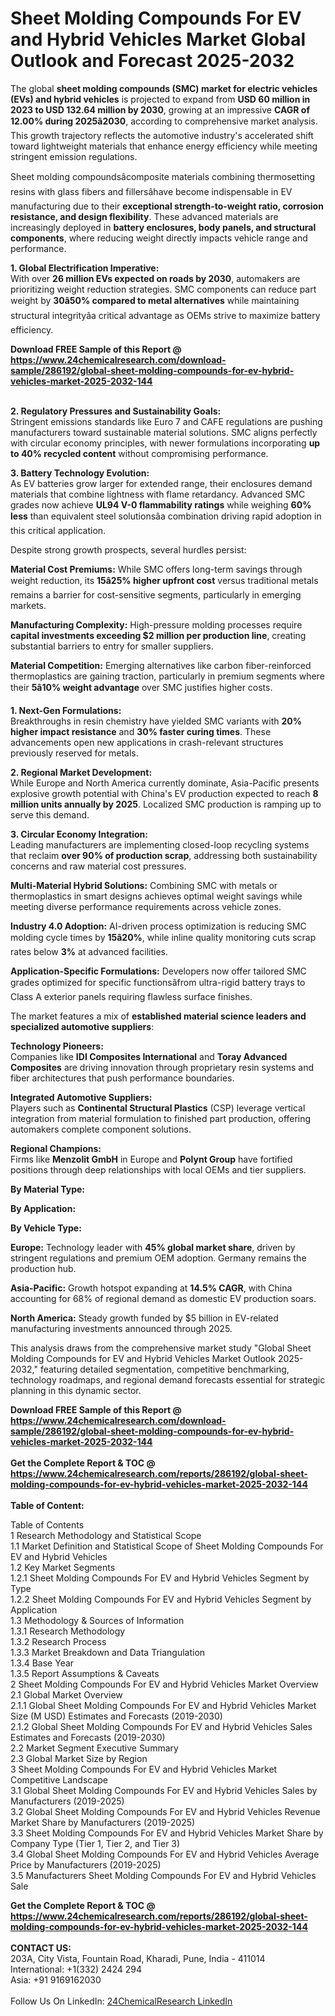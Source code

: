<h1>Sheet Molding Compounds For EV and Hybrid Vehicles Market Global Outlook and Forecast 2025-2032</h1><p>The global <strong>sheet molding compounds (SMC) market for electric vehicles (EVs) and hybrid vehicles</strong> is projected to expand from <strong>USD 60 million in 2023 to USD 132.64 million by 2030</strong>, growing at an impressive <strong>CAGR of 12.00% during 2025â2030</strong>, according to comprehensive market analysis. This growth trajectory reflects the automotive industry's accelerated shift toward lightweight materials that enhance energy efficiency while meeting stringent emission regulations.</p><p>Sheet molding compoundsâcomposite materials combining thermosetting resins with glass fibers and fillersâhave become indispensable in EV manufacturing due to their <strong>exceptional strength-to-weight ratio, corrosion resistance, and design flexibility</strong>. These advanced materials are increasingly deployed in <strong>battery enclosures, body panels, and structural components</strong>, where reducing weight directly impacts vehicle range and performance.</p><p><strong>1. Global Electrification Imperative:</strong><br>
With over <strong>26 million EVs expected on roads by 2030</strong>, automakers are prioritizing weight reduction strategies. SMC components can reduce part weight by <strong>30â50% compared to metal alternatives</strong> while maintaining structural integrityâa critical advantage as OEMs strive to maximize battery efficiency.</p><div><b>Download FREE Sample of this Report @ 
            <a href="https://www.24chemicalresearch.com/download-sample/286192/global-sheet-molding-compounds-for-ev-hybrid-vehicles-market-2025-2032-144">
            https://www.24chemicalresearch.com/download-sample/286192/global-sheet-molding-compounds-for-ev-hybrid-vehicles-market-2025-2032-144</a></b></div><br><p><strong>2. Regulatory Pressures and Sustainability Goals:</strong><br>
Stringent emissions standards like Euro 7 and CAFE regulations are pushing manufacturers toward sustainable material solutions. SMC aligns perfectly with circular economy principles, with newer formulations incorporating <strong>up to 40% recycled content</strong> without compromising performance.</p><p><strong>3. Battery Technology Evolution:</strong><br>
As EV batteries grow larger for extended range, their enclosures demand materials that combine lightness with flame retardancy. Advanced SMC grades now achieve <strong>UL94 V-0 flammability ratings</strong> while weighing <strong>60% less</strong> than equivalent steel solutionsâa combination driving rapid adoption in this critical application.</p><p>Despite strong growth prospects, several hurdles persist:</p><p><strong>Material Cost Premiums:</strong> While SMC offers long-term savings through weight reduction, its <strong>15â25% higher upfront cost</strong> versus traditional metals remains a barrier for cost-sensitive segments, particularly in emerging markets.</p><p><strong>Manufacturing Complexity:</strong> High-pressure molding processes require <strong>capital investments exceeding $2 million per production line</strong>, creating substantial barriers to entry for smaller suppliers.</p><p><strong>Material Competition:</strong> Emerging alternatives like carbon fiber-reinforced thermoplastics are gaining traction, particularly in premium segments where their <strong>5â10% weight advantage</strong> over SMC justifies higher costs.</p><p><strong>1. Next-Gen Formulations:</strong><br>
Breakthroughs in resin chemistry have yielded SMC variants with <strong>20% higher impact resistance</strong> and <strong>30% faster curing times</strong>. These advancements open new applications in crash-relevant structures previously reserved for metals.</p><p><strong>2. Regional Market Development:</strong><br>
While Europe and North America currently dominate, Asia-Pacific presents explosive growth potential with China's EV production expected to reach <strong>8 million units annually by 2025</strong>. Localized SMC production is ramping up to serve this demand.</p><p><strong>3. Circular Economy Integration:</strong><br>
Leading manufacturers are implementing closed-loop recycling systems that reclaim <strong>over 90% of production scrap</strong>, addressing both sustainability concerns and raw material cost pressures.</p><p><strong>Multi-Material Hybrid Solutions:</strong> Combining SMC with metals or thermoplastics in smart designs achieves optimal weight savings while meeting diverse performance requirements across vehicle zones.</p><p><strong>Industry 4.0 Adoption:</strong> AI-driven process optimization is reducing SMC molding cycle times by <strong>15â20%</strong>, while inline quality monitoring cuts scrap rates below <strong>3%</strong> at advanced facilities.</p><p><strong>Application-Specific Formulations:</strong> Developers now offer tailored SMC grades optimized for specific functionsâfrom ultra-rigid battery trays to Class A exterior panels requiring flawless surface finishes.</p><p>The market features a mix of <strong>established material science leaders and specialized automotive suppliers</strong>:</p><p><strong>Technology Pioneers:</strong><br>
Companies like <strong>IDI Composites International</strong> and <strong>Toray Advanced Composites</strong> are driving innovation through proprietary resin systems and fiber architectures that push performance boundaries.</p><p><strong>Integrated Automotive Suppliers:</strong><br>
Players such as <strong>Continental Structural Plastics</strong> (CSP) leverage vertical integration from material formulation to finished part production, offering automakers complete component solutions.</p><p><strong>Regional Champions:</strong><br>
Firms like <strong>Menzolit GmbH</strong> in Europe and <strong>Polynt Group</strong> have fortified positions through deep relationships with local OEMs and tier suppliers.</p><p><strong>By Material Type:</strong></p><p><strong>By Application:</strong></p><p><strong>By Vehicle Type:</strong></p><p><strong>Europe:</strong> Technology leader with <strong>45% global market share</strong>, driven by stringent regulations and premium OEM adoption. Germany remains the production hub.</p><p><strong>Asia-Pacific:</strong> Growth hotspot expanding at <strong>14.5% CAGR</strong>, with China accounting for 68% of regional demand as domestic EV production soars.</p><p><strong>North America:</strong> Steady growth funded by $5 billion in EV-related manufacturing investments announced through 2025.</p><p>This analysis draws from the comprehensive market study "Global Sheet Molding Compounds for EV and Hybrid Vehicles Market Outlook 2025-2032," featuring detailed segmentation, competitive benchmarking, technology roadmaps, and regional demand forecasts essential for strategic planning in this dynamic sector.</p><div><b>Download FREE Sample of this Report @ 
            <a href="https://www.24chemicalresearch.com/download-sample/286192/global-sheet-molding-compounds-for-ev-hybrid-vehicles-market-2025-2032-144">
            https://www.24chemicalresearch.com/download-sample/286192/global-sheet-molding-compounds-for-ev-hybrid-vehicles-market-2025-2032-144</a></b></div><br><div><b>Get the Complete Report & TOC @ 
            <a href="https://www.24chemicalresearch.com/reports/286192/global-sheet-molding-compounds-for-ev-hybrid-vehicles-market-2025-2032-144">
            https://www.24chemicalresearch.com/reports/286192/global-sheet-molding-compounds-for-ev-hybrid-vehicles-market-2025-2032-144</a></b></div><br>
            <b>Table of Content:</b><p>Table of Contents<br />
1 Research Methodology and Statistical Scope<br />
1.1 Market Definition and Statistical Scope of Sheet Molding Compounds For EV and Hybrid Vehicles<br />
1.2 Key Market Segments<br />
1.2.1 Sheet Molding Compounds For EV and Hybrid Vehicles Segment by Type<br />
1.2.2 Sheet Molding Compounds For EV and Hybrid Vehicles Segment by Application<br />
1.3 Methodology & Sources of Information<br />
1.3.1 Research Methodology<br />
1.3.2 Research Process<br />
1.3.3 Market Breakdown and Data Triangulation<br />
1.3.4 Base Year<br />
1.3.5 Report Assumptions & Caveats<br />
2 Sheet Molding Compounds For EV and Hybrid Vehicles Market Overview<br />
2.1 Global Market Overview<br />
2.1.1 Global Sheet Molding Compounds For EV and Hybrid Vehicles Market Size (M USD) Estimates and Forecasts (2019-2030)<br />
2.1.2 Global Sheet Molding Compounds For EV and Hybrid Vehicles Sales Estimates and Forecasts (2019-2030)<br />
2.2 Market Segment Executive Summary<br />
2.3 Global Market Size by Region<br />
3 Sheet Molding Compounds For EV and Hybrid Vehicles Market Competitive Landscape<br />
3.1 Global Sheet Molding Compounds For EV and Hybrid Vehicles Sales by Manufacturers (2019-2025)<br />
3.2 Global Sheet Molding Compounds For EV and Hybrid Vehicles Revenue Market Share by Manufacturers (2019-2025)<br />
3.3 Sheet Molding Compounds For EV and Hybrid Vehicles Market Share by Company Type (Tier 1, Tier 2, and Tier 3)<br />
3.4 Global Sheet Molding Compounds For EV and Hybrid Vehicles Average Price by Manufacturers (2019-2025)<br />
3.5 Manufacturers Sheet Molding Compounds For EV and Hybrid Vehicles Sale</p><div><b>Get the Complete Report & TOC @ 
            <a href="https://www.24chemicalresearch.com/reports/286192/global-sheet-molding-compounds-for-ev-hybrid-vehicles-market-2025-2032-144">
            https://www.24chemicalresearch.com/reports/286192/global-sheet-molding-compounds-for-ev-hybrid-vehicles-market-2025-2032-144</a></b></div><br><b>CONTACT US:</b><br>
            203A, City Vista, Fountain Road, Kharadi, Pune, India - 411014<br>
            International: +1(332) 2424 294<br>
            Asia: +91 9169162030 <br><br>
            Follow Us On LinkedIn: <a href="https://www.linkedin.com/company/24chemicalresearch/">24ChemicalResearch LinkedIn</a>